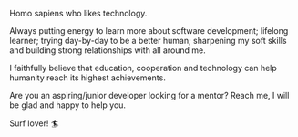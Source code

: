 Homo sapiens who likes technology.

Always putting energy to learn more about software development; lifelong learner; trying day-by-day to be a better human; sharpening my soft skills and building strong relationships with all around me.

I faithfully believe that education, cooperation and technology can help humanity reach its highest achievements.

Are you an aspiring/junior developer looking for a mentor? Reach me, I will be glad and happy to help you.

Surf lover! :surfer:
